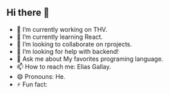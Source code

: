 ## Hi there 👋

- 🔭 I’m currently working on THV.
- 🌱 I’m currently learning React.
- 👯 I’m looking to collaborate on rprojects.
- 🤔 I’m looking for help with backend! 
- 💬 Ask me about My favorites programing language.
- 📫 How to reach me: Elias Gallay.
- 😄 Pronouns: He.
- ⚡ Fun fact: 

